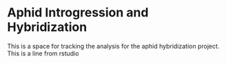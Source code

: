 # Aphid Introgression and Hybridization

This is a space for tracking the analysis for the aphid hybridization project.
This is a line from rstudio
